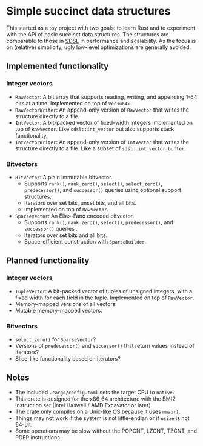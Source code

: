 # Simple succinct data structures

This started as a toy project with two goals: to learn Rust and to experiment with the API of basic succinct data structures. 
The structures are comparable to those in [SDSL](https://github.com/simongog/sdsl-lite) in performance and scalability.
As the focus is on (relative) simplicity, ugly low-level optimizations are generally avoided.

## Implemented functionality

### Integer vectors

* `RawVector`: A bit array that supports reading, writing, and appending 1-64 bits at a time. Implemented on top of `Vec<u64>`.
* `RawVectorWriter`: An append-only version of `RawVector` that writes the structure directly to a file.
* `IntVector`: A bit-packed vector of fixed-width integers implemented on top of `RawVector`. Like `sdsl::int_vector` but also supports stack functionality.
* `IntVectorWriter`: An append-only version of `IntVector` that writes the structure directly to a file. Like a subset of `sdsl::int_vector_buffer`.

### Bitvectors

* `BitVector`: A plain immutable bitvector.
  * Supports `rank()`, `rank_zero()`, `select()`, `select_zero()`, `predecessor()`, and `successor()` queries using optional support structures.
  * Iterators over set bits, unset bits, and all bits.
  * Implemented on top of `RawVector`.
* `SparseVector`: An Elias-Fano encoded bitvector.
  * Supports `rank()`, `rank_zero()`, `select()`, `predecessor()`, and `successor()` queries .
  * Iterators over set bits and all bits.
  * Space-efficient construction with `SparseBuilder`.

## Planned functionality

### Integer vectors

* `TupleVector`: A bit-packed vector of tuples of unsigned integers, with a fixed width for each field in the tuple. Implemented on top of `RawVector`.
* Memory-mapped versions of all vectors.
* Mutable memory-mapped vectors.

### Bitvectors

* `select_zero()` for `SparseVector`?
* Versions of `predecessor()` and `successor()` that return values instead of iterators?
* Slice-like functionality based on iterators?

## Notes

* The included `.cargo/config.toml` sets the target CPU to `native`.
* This crate is designed for the x86_64 architecture with the BMI2 instruction set (Intel Haswell / AMD Excavator or later).
* The crate only compiles on a Unix-like OS because it uses `mmap()`.
* Things may not work if the system is not little-endian or if `usize` is not 64-bit.
* Some operations may be slow without the POPCNT, LZCNT, TZCNT, and PDEP instructions.
